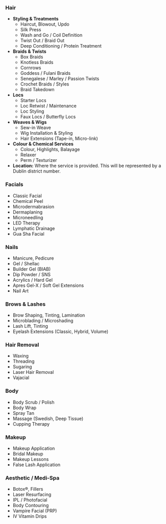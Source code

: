 ### **Hair**

*   **Styling & Treatments**
    *   Haircut, Blowout, Updo
    *   Silk Press
    *   Wash and Go / Coil Definition
    *   Twist Out / Braid Out
    *   Deep Conditioning / Protein Treatment
*   **Braids & Twists**
    *   Box Braids
    *   Knotless Braids
    *   Cornrows
    *   Goddess / Fulani Braids
    *   Senegalese / Marley / Passion Twists
    *   Crochet Braids / Styles
    *   Braid Takedown
*   **Locs**
    *   Starter Locs
    *   Loc Retwist / Maintenance
    *   Loc Styling
    *   Faux Locs / Butterfly Locs
*   **Weaves & Wigs**
    *   Sew-in Weave
    *   Wig Installation & Styling
    *   Hair Extensions (Tape-in, Micro-link)
*   **Colour & Chemical Services**
    *   Colour, Highlights, Balayage
    *   Relaxer
    *   Perm / Texturizer
*   **Location:** Where the service is provided. This will be represented by a Dublin district number.

### **Facials**

*   Classic Facial
*   Chemical Peel
*   Microdermabrasion
*   Dermaplaning
*   Microneedling
*   LED Therapy
*   Lymphatic Drainage
*   Gua Sha Facial

### **Nails**

*   Manicure, Pedicure
*   Gel / Shellac
*   Builder Gel (BIAB)
*   Dip Powder / SNS
*   Acrylics / Hard Gel
*   Apres Gel-X / Soft Gel Extensions
*   Nail Art

### **Brows & Lashes**

*   Brow Shaping, Tinting, Lamination
*   Microblading / Microshading
*   Lash Lift, Tinting
*   Eyelash Extensions (Classic, Hybrid, Volume)

### **Hair Removal**

*   Waxing
*   Threading
*   Sugaring
*   Laser Hair Removal
*   Vajacial

### **Body**

*   Body Scrub / Polish
*   Body Wrap
*   Spray Tan
*   Massage (Swedish, Deep Tissue)
*   Cupping Therapy

### **Makeup**

*   Makeup Application
*   Bridal Makeup
*   Makeup Lessons
*   False Lash Application

### **Aesthetic / Medi-Spa**

*   Botox®, Fillers
*   Laser Resurfacing
*   IPL / Photofacial
*   Body Contouring
*   Vampire Facial (PRP)
*   IV Vitamin Drips